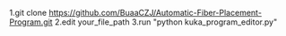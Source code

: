 1.git clone https://github.com/BuaaCZJ/Automatic-Fiber-Placement-Program.git
2.edit your_file_path 
3.run "python kuka_program_editor.py"
